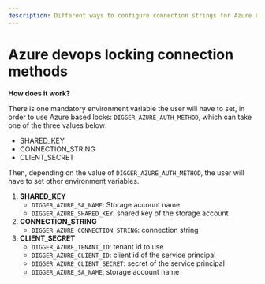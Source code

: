 ```yaml
---
description: Different ways to configure connection strings for Azure based locking
---
```


# Azure devops locking connection methods

**How does it work?**

There is one mandatory environment variable the user will have to set, in order to use Azure based locks: `DIGGER_AZURE_AUTH_METHOD`, which can take one of the three values below:

* SHARED\_KEY
* CONNECTION\_STRING
* CLIENT\_SECRET

Then, depending on the value of `DIGGER_AZURE_AUTH_METHOD`, the user will have to set other environment variables.

1. **SHARED\_KEY**
   * `DIGGER_AZURE_SA_NAME`: Storage account name
   * `DIGGER_AZURE_SHARED_KEY`: shared key of the storage account
2. **CONNECTION\_STRING**
   * `DIGGER_AZURE_CONNECTION_STRING`: connection string
3. **CLIENT\_SECRET**
   * `DIGGER_AZURE_TENANT_ID`: tenant id to use
   * `DIGGER_AZURE_CLIENT_ID`: client id of the service principal
   * `DIGGER_AZURE_CLIENT_SECRET`: secret of the service principal
   * `DIGGER_AZURE_SA_NAME`: storage account name

